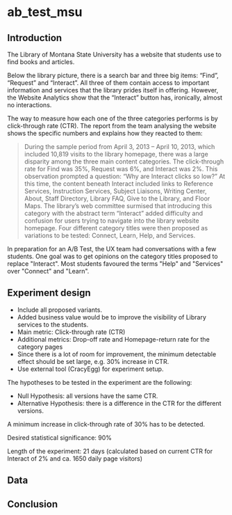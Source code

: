 # ab_test_msu

## Introduction

The Library of Montana State University has a website that students use to find books and articles. 

Below the library picture, there is a search bar and three big items: “Find”, “Request” and “Interact”. All three of them contain access to important information and services that the library prides itself in offering. However, the Website Analytics show that the “Interact” button has, ironically, almost no interactions.

The way to measure how each one of the three categories performs is by click-through rate (CTR). The report from the team analysing the website shows the specific numbers and explains how they reacted to them:

> During the sample period from April 3, 2013 – April 10, 2013, which included 10,819 visits to the library homepage, there was a large disparity among the three main content categories. The click-through rate for Find was 35%, Request was 6%, and Interact was 2%. This observation prompted a question: “Why are Interact clicks so low?” At this time, the content beneath Interact included links to Reference Services, Instruction Services, Subject Liaisons, Writing Center, About, Staff Directory, Library FAQ, Give to the Library, and Floor Maps. The library’s web committee surmised that introducing this category with the abstract term “Interact” added difficulty and confusion for users trying to navigate into the library website homepage. Four different category titles were then proposed as variations to be tested: Connect, Learn, Help, and Services.

In preparation for an A/B Test, the UX team had conversations with a few students. One goal was to get opinions on the category titles proposed to replace "Interact". Most students favoured the terms "Help" and "Services" over "Connect" and "Learn".


## Experiment design

* Include all proposed variants.
* Added business value would be to improve the visibility of Library services to the students.
* Main metric: Click-through rate (CTR)
* Additional metrics: Drop-off rate and Homepage-return rate for the category pages
* Since there is a lot of room for improvement, the minimum detectable effect should be set large, e.g. 30% increase in CTR.
* Use external tool (CracyEgg) for experiment setup.

The hypotheses to be tested in the experiment are the following:

* Null Hypothesis: all versions have the same CTR.
* Alternative Hypothesis: there is a difference in the CTR for the different versions.

A minimum increase in click-through rate of 30% has to be detected.

Desired statistical significance: 90%

Length of the experiment: 21 days (calculated based on current CTR for Interact of 2% and ca. 1650 daily page visitors)


## Data


## Conclusion

